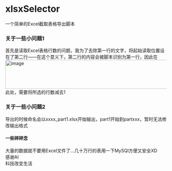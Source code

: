 # xlsxSelector
一个简单的Excel截取表格导出脚本
### 关于一些小问题1
首先是读取Excel表格行数的问题，我为了去除第一行的文字，将起始读取位置设在了第二行——在这个意义下，第二行的内容会被脚本识别为第一行，因此在
<img width="929" height="90" alt="image" src="https://github.com/user-attachments/assets/dd0d657f-e2ac-4ce1-b33c-4d3971e64321" />
此处，需要将所选的行数减去1
### 关于一些小问题2
导出的时候命名会以xxxx_part1.xlsx开始输出，part1开始到partxxx，暂时无法修改输出格式

#### 一些碎碎念
大量的数据就不要用Excel文件了...几十万行的表用一下MySQl方便又安全XD  
感谢AI  
科技改变生活  

